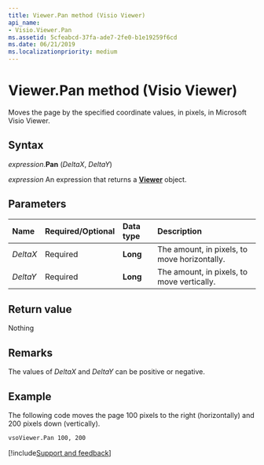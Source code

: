 ```yaml
---
title: Viewer.Pan method (Visio Viewer)
api_name:
- Visio.Viewer.Pan
ms.assetid: 5cfeabcd-37fa-ade7-2fe0-b1e19259f6cd
ms.date: 06/21/2019
ms.localizationpriority: medium
---
```



# Viewer.Pan method (Visio Viewer)

Moves the page by the specified coordinate values, in pixels, in Microsoft Visio Viewer. 


## Syntax

_expression_.**Pan** (_DeltaX_, _DeltaY_)

_expression_ An expression that returns a **[Viewer](Visio.Viewer.md)** object.


## Parameters

|Name|Required/Optional|Data type|Description|
|:-----|:-----|:-----|:-----|
|_DeltaX_|Required| **Long**|The amount, in pixels, to move horizontally.|
|_DeltaY_|Required| **Long**|The amount, in pixels, to move vertically.|

## Return value

Nothing


## Remarks

The values of _DeltaX_ and _DeltaY_ can be positive or negative.


## Example

The following code moves the page 100 pixels to the right (horizontally) and 200 pixels down (vertically).

```vb
vsoViewer.Pan 100, 200
```

[!include[Support and feedback](~/includes/feedback-boilerplate.md)]